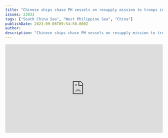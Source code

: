 ```yaml
---
title: "Chinese ships chase PH vessels on resupply mission to troops in Ayungin Shoal"
issues: 23033
tags: ["South China Sea", "West Philippine Sea", "China"]
publishDate: 2023-09-08T09:54:50.000Z
author: 
description: "Chinese ships chase PH vessels on resupply mission to troops in Ayungin Shoal  Video footage shows Philippine ships (in dark grey) being chased by Chinese vessels as it heads to Ayungin Shoal to resupply provisions for troops aboard the grounded BRP Sierra Madre on Friday, Sept. 8, 2023. China considers the shoal part of its territory even when it is within the Philippines&#039; exclusive economic zone."
---
```


 <div style="position:relative;padding-bottom:56.25%;height:0;overflow:hidden;"> <iframe style="width:100%;height:100%;position:absolute;left:0px;top:0px;overflow:hidden" frameborder="0" type="text/html" src="https://www.dailymotion.com/embed/video/x8nxhuy?autoplay=1" width="100%" height="100%" allowfullscreen title="Dailymotion Video Player" allow="autoplay"> </iframe> </div>